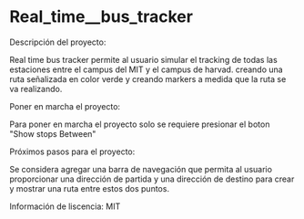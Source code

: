 # Real_time__bus_tracker

Descripción del proyecto: 

Real time bus tracker permite al usuario simular el tracking de todas las estaciones entre el campus del MIT y el campus de harvad. creando una ruta señalizada en color verde y creando markers a medida que la ruta se va realizando. 

Poner en marcha el proyecto: 

Para poner en marcha el proyecto solo se requiere presionar el boton "Show stops Between" 


Próximos pasos para el proyecto: 

Se considera agregar una barra de navegación que permita al usuario proporcionar una dirección de partida y una dirección de destino para crear y mostrar una ruta entre estos dos puntos.

Información de liscencia: MIT